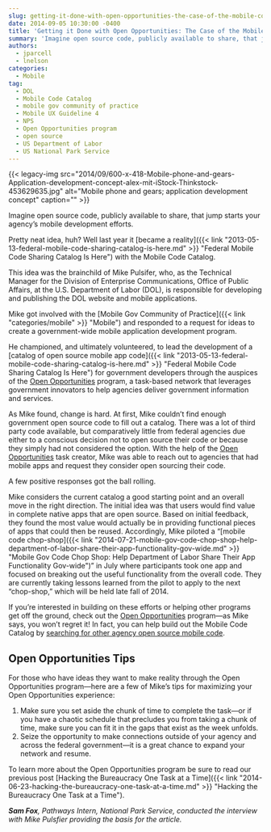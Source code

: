 ```yaml
---
slug: getting-it-done-with-open-opportunities-the-case-of-the-mobile-code-catalog
date: 2014-09-05 10:30:00 -0400
title: 'Getting it Done with Open Opportunities: The Case of the Mobile Code Catalog'
summary: 'Imagine open source code, publicly available to share, that jump starts your agency’s mobile development efforts. Pretty neat idea, huh? Well last year it became a reality with the Mobile Code Catalog. This idea was the brainchild of Mike Pulsifer, who, as the Technical Manager for the Division of Enterprise Communications, Office of Public Affairs,'
authors:
  - jparcell
  - lnelson
categories:
  - Mobile
tag:
  - DOL
  - Mobile Code Catalog
  - mobile gov community of practice
  - Mobile UX Guideline 4
  - NPS
  - Open Opportunities program
  - open source
  - US Department of Labor
  - US National Park Service
---
```


{{< legacy-img src="2014/09/600-x-418-Mobile-phone-and-gears-Application-development-concept-alex-mit-iStock-Thinkstock-453629635.jpg" alt="Mobile phone and gears; application development concept" caption="" >}} 

Imagine open source code, publicly available to share, that jump starts your agency’s mobile development efforts.

Pretty neat idea, huh? Well last year it [became a reality]({{< link "2013-05-13-federal-mobile-code-sharing-catalog-is-here.md" >}} "Federal Mobile Code Sharing Catalog Is Here") with the Mobile Code Catalog.

This idea was the brainchild of Mike Pulsifer, who, as the Technical Manager for the Division of Enterprise Communications, Office of Public Affairs, at the U.S. Department of Labor (DOL), is responsible for developing and publishing the DOL website and mobile applications.

Mike got involved with the [Mobile Gov Community of Practice]({{< link "categories/mobile" >}} "Mobile") and responded to a request for ideas to create a government-wide mobile application development program.

He championed, and ultimately volunteered, to lead the development of a [catalog of open source mobile app code]({{< link "2013-05-13-federal-mobile-code-sharing-catalog-is-here.md" >}} "Federal Mobile Code Sharing Catalog Is Here") for government developers through the auspices of the [Open Opportunities](https://openopps.digitalgov.gov/) program, a task-based network that leverages government innovators to help agencies deliver government information and services.

As Mike found, change is hard. At first, Mike couldn’t find enough government open source code to fill out a catalog. There was a lot of third party code available, but comparatively little from federal agencies due either to a conscious decision not to open source their code or because they simply had not considered the option. With the help of the [Open Opportunities](https://openopps.digitalgov.gov/) task creator, Mike was able to reach out to agencies that had mobile apps and request they consider open sourcing their code.

A few positive responses got the ball rolling.

Mike considers the current catalog a good starting point and an overall move in the right direction. The initial idea was that users would find value in complete native apps that are open source. Based on initial feedback, they found the most value would actually be in providing functional pieces of apps that could then be reused. Accordingly, Mike piloted a “[mobile code chop-shop]({{< link "2014-07-21-mobile-gov-code-chop-shop-help-department-of-labor-share-their-app-functionality-gov-wide.md" >}} "Mobile Gov Code Chop Shop: Help Department of Labor Share Their App Functionality Gov-wide")” in July where participants took one app and focused on breaking out the useful functionality from the overall code. They are currently taking lessons learned from the pilot to apply to the next “chop-shop,” which will be held late fall of 2014.

If you’re interested in building on these efforts or helping other programs get off the ground, check out the [Open Opportunities](https://openopps.digitalgov.gov/) program—as Mike says, you won’t regret it! In fact, you can help build out the Mobile Code Catalog by [searching for other agency open source mobile code](https://openopps.digitalgov.gov/tasks/19).

## Open Opportunities Tips

For those who have ideas they want to make reality through the Open Opportunities program—here are a few of Mike’s tips for maximizing your Open Opportunities experience:

  1. Make sure you set aside the chunk of time to complete the task—or if you have a chaotic schedule that precludes you from taking a chunk of time, make sure you can fit it in the gaps that exist as the week unfolds.
  2. Seize the opportunity to make connections outside of your agency and across the federal government—it is a great chance to expand your network and resume.

To learn more about the Open Opportunities program be sure to read our previous post [Hacking the Bureaucracy One Task at a Time]({{< link "2014-06-23-hacking-the-bureaucracy-one-task-at-a-time.md" >}} "Hacking the Bureaucracy One Task at a Time").

_**Sam Fox**, Pathways Intern, National Park Service, conducted the interview with Mike Pulsfier providing the basis for the article._
